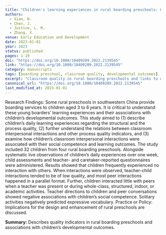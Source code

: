 ```yaml
---
title: "Children's learning experiences in rural boarding preschools: Classroom quality and associations with developmental outcomes"
authors:
  - Xiao, N.
  - Chen, J.
  - Justice, L. M.
  - Zhang, X.
venue: Early Education and Development
date: 2023-01-01
year: 2023
status: published
pages: 1-19
doi: "https://doi.org/10.1080/10409289.2022.2139545"
link: "https://doi.org/10.1080/10409289.2022.2139545"
category: manuscripts
tags: [boarding preschool, classroom quality, developmental outcomes]
excerpt: "Classroom quality in rural boarding preschools and links to development."
canonical_url: "https://doi.org/10.1080/10409289.2022.2139545"
last_modified_at: 2023-01-01
---
```


Research Findings: Some rural preschools in southwestern China provide boarding services to children aged 3 to 6 years. It is critical to understand these young boarders’ learning experiences and their associations with children’s developmental outcomes. This study aimed to (1) describe children’s daily learning experiences regarding the structural and the process quality, (2) further understand the relations between classroom interpersonal interactions and other process quality indicators, and (3) examine how children’s classroom interpersonal interactions were associated with their social competence and learning outcomes. The study included 32 children from four rural boarding preschools. Alongside systematic live observations of children’s daily experiences over one week, child assessments and teacher- and caretaker-reported questionnaires were administered. Results showed that children frequently experienced no interaction with others. When interactions were observed, teacher-child interactions tended to be of low quality, and most peer interactions happened in a parallel format. Further, children interacted little with peers when a teacher was present or during whole-class, structured, indoor, or academic activities. Teacher directions to children and peer conversations showed negative associations with children’s social competence. Solitary activities negatively predicted expressive vocabulary. Practice or Policy: Implications for the design and enhancement of rural preschools are discussed.

**Summary:** Describes quality indicators in rural boarding preschools and associations with children’s developmental outcomes.
